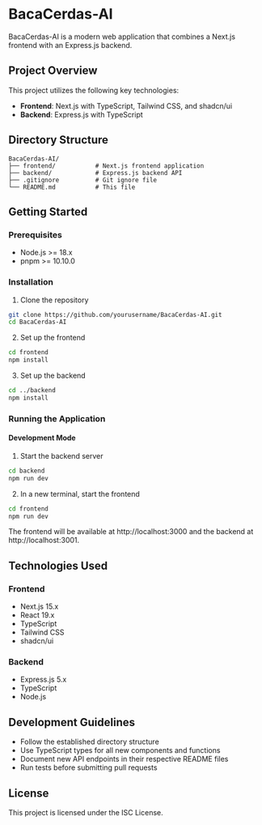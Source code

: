 # BacaCerdas-AI

BacaCerdas-AI is a modern web application that combines a Next.js frontend with an Express.js backend.

## Project Overview

This project utilizes the following key technologies:
- **Frontend**: Next.js with TypeScript, Tailwind CSS, and shadcn/ui
- **Backend**: Express.js with TypeScript

## Directory Structure

```
BacaCerdas-AI/
├── frontend/           # Next.js frontend application
├── backend/            # Express.js backend API
├── .gitignore          # Git ignore file
└── README.md           # This file
```

## Getting Started

### Prerequisites

- Node.js >= 18.x
- pnpm >= 10.10.0

### Installation

1. Clone the repository
```bash
git clone https://github.com/yourusername/BacaCerdas-AI.git
cd BacaCerdas-AI
```

2. Set up the frontend
```bash
cd frontend
npm install
```

3. Set up the backend
```bash
cd ../backend
npm install
```

### Running the Application

#### Development Mode

1. Start the backend server
```bash
cd backend
npm run dev
```

2. In a new terminal, start the frontend
```bash
cd frontend
npm run dev
```

The frontend will be available at http://localhost:3000 and the backend at http://localhost:3001.

## Technologies Used

### Frontend
- Next.js 15.x
- React 19.x
- TypeScript
- Tailwind CSS
- shadcn/ui

### Backend
- Express.js 5.x
- TypeScript
- Node.js

## Development Guidelines

- Follow the established directory structure
- Use TypeScript types for all new components and functions
- Document new API endpoints in their respective README files
- Run tests before submitting pull requests

## License

This project is licensed under the ISC License.

